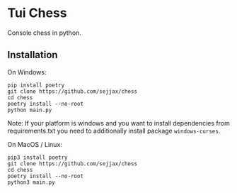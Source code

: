 # Tui Chess
Console chess in python.

## Installation
On Windows:
```shell
pip install poetry 
git clone https://github.com/sejjax/chess
cd chess
poetry install --no-root
python main.py
```
Note:
If your platform is windows and you want to install dependencies from requirements.txt
you need to additionally install package `windows-curses`.

On MacOS / Linux:
```shell
pip3 install poetry 
git clone https://github.com/sejjax/chess
cd chess
poetry install --no-root
python3 main.py
```

